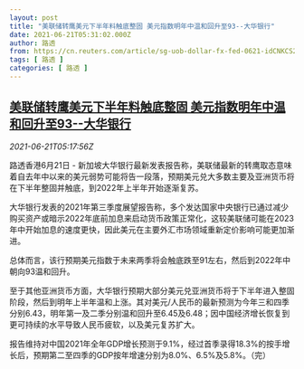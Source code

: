 ```yaml
---
layout: post
title: "美联储转鹰美元下半年料触底整固 美元指数明年中温和回升至93--大华银行"
date: 2021-06-21T05:31:02.000Z
author: 路透
from: https://cn.reuters.com/article/sg-uob-dollar-fx-fed-0621-idCNKCS2DX0CG
tags: [ 路透 ]
categories: [ 路透 ]
---
```

<!--1624253462000-->
[美联储转鹰美元下半年料触底整固 美元指数明年中温和回升至93--大华银行](https://cn.reuters.com/article/sg-uob-dollar-fx-fed-0621-idCNKCS2DX0CG)
------

<div>
<div><i>2021-06-21T05:17:56Z</i></div><p>路透香港6月21日 - 新加坡大华银行最新发表报告称，美联储最新的转鹰取态意味着自去年中以来的美元弱势可能将告一段落，预期美元兑大多数主要及亚洲货币将在下半年整固并触底，到2022年上半年开始逐渐复苏。</p><p>大华银行发表的2021年第三季度展望报告称，多个发达国家中央银行已通过减少购买资产或暗示2022年底前加息来启动货币政策正常化，这较美联储可能在2023年中开始加息的速度更快，因此美元在主要外汇市场领域重新定价影响可能更加渐进。</p><p>总体而言，该行预期美元指数于未来两季将会触底跌至91左右，然后到2022年中朝向93温和回升。</p><p>至于其他亚洲货币方面，大华银行预期大部分美元兑亚洲货币将于下半年进入整固阶段，然后到明年上半年温和上涨。其对美元/人民币的最新预测为今年三和四季分别6.43，明年第一及二季分别温和回升至6.45及6.48；因中国经济增长恢复到更可持续的水平导致人民币疲软，以及美元复苏扩大。</p><p>报告维持对中国2021年全年GDP增长预测于9.1%，经过首季录得18.3%的按手增长后，预期第二至四季的GDP按年增速分别为8.0%、6.5%及5.8%。（完）</p>
</div>
